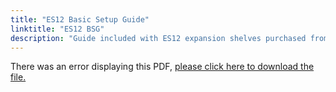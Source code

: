```yaml
---
title: "ES12 Basic Setup Guide"
linktitle: "ES12 BSG"
description: "Guide included with ES12 expansion shelves purchased from iXsystems."
---
```


<object data="/pdf/ES12-2020-06-25.pdf" type="application/pdf" width="95%" height="1000">
  There was an error displaying this PDF, <a href="/pdf/ES12-2020-06-25.pdf">please click
  here to download the file.</a>
</object>
